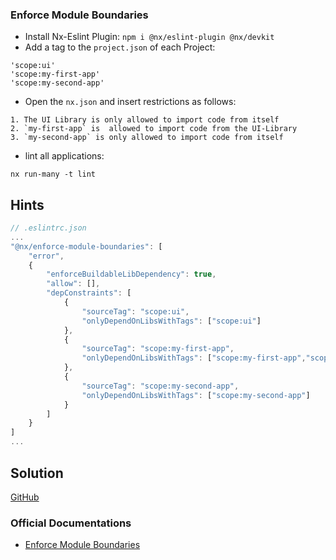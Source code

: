 ### Enforce Module Boundaries

- Install Nx-Eslint Plugin:
`npm i @nx/eslint-plugin @nx/devkit`
- Add a tag to the `project.json` of each Project: 
```
'scope:ui'
'scope:my-first-app'
'scope:my-second-app'
```
- Open the `nx.json` and insert restrictions as follows:

```
1. The UI Library is only allowed to import code from itself
2. `my-first-app` is  allowed to import code from the UI-Library
3. `my-second-app` is only allowed to import code from itself
```

* lint all applications:

`nx run-many -t lint`


## Hints

```typescript
// .eslintrc.json
...
"@nx/enforce-module-boundaries": [
    "error",
    {
        "enforceBuildableLibDependency": true,
        "allow": [],
        "depConstraints": [
            {
                "sourceTag": "scope:ui",
                "onlyDependOnLibsWithTags": ["scope:ui"]
            },
            {
                "sourceTag": "scope:my-first-app",
                "onlyDependOnLibsWithTags": ["scope:my-first-app","scope:ui"]
            },
            {
                "sourceTag": "scope:my-second-app",
                "onlyDependOnLibsWithTags": ["scope:my-second-app"]
            }
        ]
    }
]
...
```

## Solution

[GitHub](https://github.com/martinakraus/my-monorepo/commit/24097bd66ad9e208f339276984bd588040ca22e8)

### Official Documentations

- [Enforce Module Boundaries](https://nx.dev/core-features/enforce-module-boundaries)
